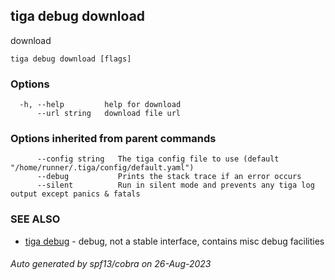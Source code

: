 ## tiga debug download

download

```
tiga debug download [flags]
```

### Options

```
  -h, --help         help for download
      --url string   download file url
```

### Options inherited from parent commands

```
      --config string   The tiga config file to use (default "/home/runner/.tiga/config/default.yaml")
      --debug           Prints the stack trace if an error occurs
      --silent          Run in silent mode and prevents any tiga log output except panics & fatals
```

### SEE ALSO

* [tiga debug](tiga_debug.md)	 - debug, not a stable interface, contains misc debug facilities

###### Auto generated by spf13/cobra on 26-Aug-2023
